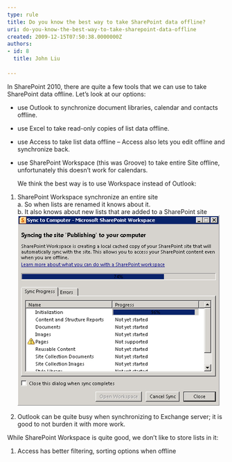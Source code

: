 ```yaml
---
type: rule
title: Do you know the best way to take SharePoint data offline?
uri: do-you-know-the-best-way-to-take-sharepoint-data-offline
created: 2009-12-15T07:50:38.0000000Z
authors:
- id: 8
  title: John Liu

---
```


In SharePoint 2010, there are quite a few tools that we can use to take SharePoint data offline. Let’s look at our options:

- use Outlook to synchronize document libraries, calendar and contacts offline.
- use Excel to take read-only copies of list data offline.
- use Access to take list data offline – Access also lets you edit offline and synchronize back.
- use SharePoint Workspace (this was Groove) to take entire Site offline, unfortunately this doesn’t work for calendars.

  We think the best way is to use Workspace instead of Outlook:

1. SharePoint Workspace synchronize an entire site
<br>    a. So when lists are renamed it knows about it.
<br>    b. It also knows about new lists that are added to a SharePoint site 
![ SharePoint Workspace synchronizing an entire site](Synchronize.jpg)

2. Outlook can be quite busy when synchronizing to Exchange server; it is good to not burden it with more work.

 While SharePoint Workspace is quite good, we don’t like to store lists in it:

1. Access has better filtering, sorting options when offline
